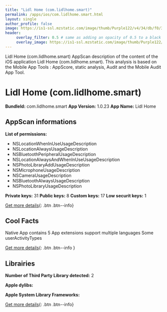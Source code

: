```yaml
---
title: "Lidl Home (com.lidlhome.smart)"
permalink: /apps/ios/com.lidlhome.smart.html
layout: single
author_profile: false
image: https://is1-ssl.mzstatic.com/image/thumb/Purple122/v4/34/db/f0/34dbf07a-6e1c-9dde-c8a6-b7b9a4651fc2/AppIcon-0-0-1x_U007emarketing-0-0-0-5-0-0-sRGB-0-0-0-GLES2_U002c0-512MB-85-220-0-0.png/512x512bb.jpg
header: 
     overlay_filter: 0.5 # same as adding an opacity of 0.5 to a black background
     overlay_image: https://is1-ssl.mzstatic.com/image/thumb/Purple122/v4/34/db/f0/34dbf07a-6e1c-9dde-c8a6-b7b9a4651fc2/AppIcon-0-0-1x_U007emarketing-0-0-0-5-0-0-sRGB-0-0-0-GLES2_U002c0-512MB-85-220-0-0.png/512x512bb.jpg
---
```

Lidl Home (com.lidlhome.smart) AppScan description of the content of the iOS application Lidl Home (com.lidlhome.smart). This analysis is based on the Mobile App Tools : AppScore, static analysis, Audit and the Mobile Audit App Tool.

# Lidl Home (com.lidlhome.smart)

**BundleId:** com.lidlhome.smart
**App Version:** 1.0.23
**App Name:** Lidl Home


## AppScan informations 

**List of permissions:** 
- NSLocationWhenInUseUsageDescription
- NSLocationAlwaysUsageDescription
- NSBluetoothPeripheralUsageDescription
- NSLocationAlwaysAndWhenInUseUsageDescription
- NSPhotoLibraryAddUsageDescription
- NSMicrophoneUsageDescription
- NSCameraUsageDescription
- NSBluetoothAlwaysUsageDescription
- NSPhotoLibraryUsageDescription
  
  
**Private keys:** 31
**Public keys:** 8
**Custom keys:** 17
**Low securit keys:** 1
  
[Get more details](/pricing.html){: .btn .btn--info}

## Cool Facts

Native App
contains 5 App extensions
support multiple languages
Some userActivityTypes
  
[Get more details](/pricing.html){: .btn .btn--info }

## Librairies 
**Number of Third Party Library detected:** 2


**Apple dylibs:**


**Apple System Library Frameworks:**


  
[Get more details](/pricing.html){: .btn .btn--info}

